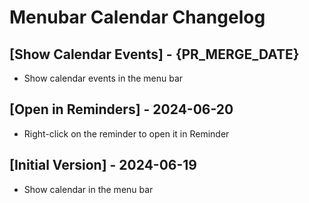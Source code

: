 # Menubar Calendar Changelog

## [Show Calendar Events] - {PR_MERGE_DATE}

- Show calendar events in the menu bar

## [Open in Reminders] - 2024-06-20

- Right-click on the reminder to open it in Reminder

## [Initial Version] - 2024-06-19

- Show calendar in the menu bar
